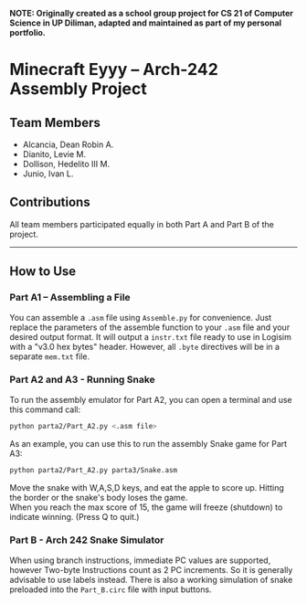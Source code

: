 **NOTE: Originally created as a school group project for CS 21 of Computer Science in UP Diliman, adapted and maintained as part of my personal portfolio.**

# Minecraft Eyyy – Arch-242 Assembly Project

## Team Members
- Alcancia, Dean Robin A. 
- Dianito, Levie M. 
- Dollison, Hedelito III M. 
- Junio, Ivan L.

## Contributions
All team members participated equally in both Part A and Part B of the project.

---
## How to Use

### Part A1 – Assembling a File

You can assemble a `.asm` file using `Assemble.py` for convenience. Just replace the parameters of the assemble function to your `.asm` file and your desired output format. It will output a `instr.txt` file ready to use in Logisim with a "v3.0 hex bytes" header. However, all `.byte` directives will be in a separate `mem.txt` file.

### Part A2 and A3 - Running Snake

To run the assembly emulator for Part A2, you can open a terminal and use this command call:

```bash
python parta2/Part_A2.py <.asm file>
```

As an example, you can use this to run the assembly Snake game for Part A3:

```bash
python parta2/Part_A2.py parta3/Snake.asm
```

Move the snake with W,A,S,D keys, and eat the apple to score up. Hitting the border or the snake's body loses the game.   
When you reach the max score of 15, the game will freeze (shutdown) to indicate winning. (Press Q to quit.)

### Part B - Arch 242 Snake Simulator

When using branch instructions, immediate PC values are supported, however Two-byte Instructions count as 2 PC increments. So it is generally advisable to use labels instead. There is also a working simulation of snake preloaded into the `Part_B.circ` file with input buttons.
